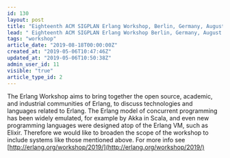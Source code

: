 ```yaml
---
id: 130
layout: post
title: "Eighteenth ACM SIGPLAN Erlang Workshop, Berlin, Germany, August 18, 2019"
lead: " Eighteenth ACM SIGPLAN Erlang Workshop Berlin, Germany, August 18, 2019 Satellite event of the 24th ACM SIGPLAN International Conference on Functional Programming (ICFP 2019), "
tags: "workshop"
article_date: "2019-08-18T00:00:00Z"
created_at: "2019-05-06T10:47:46Z"
updated_at: "2019-05-06T10:50:38Z"
admin_user_id: 11
visible: "true"
article_type_id: 2
---
```


The Erlang Workshop aims to bring together the open source, academic, and industrial communities of Erlang, to discuss technologies and languages related to Erlang. The Erlang model of concurrent programming has been widely emulated, for example by Akka in Scala, and even new programming languages were designed atop of the Erlang VM, such as Elixir. Therefore we would like to broaden the scope of the workshop to include systems like those mentioned above. For more info see [http://erlang.org/workshop/2019/](http://erlang.org/workshop/2019/)
